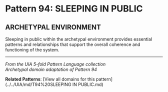 # Pattern 94: SLEEPING IN PUBLIC

## ARCHETYPAL ENVIRONMENT

Sleeping in public within the archetypal environment provides essential patterns and relationships that support the overall coherence and functioning of the system.

---

*From the UIA 5-fold Pattern Language collection*  
*Archetypal domain adaptation of Pattern 94*

**Related Patterns**: [View all domains for this pattern](../../UIA/md/T94%20SLEEPING IN PUBLIC.md)
